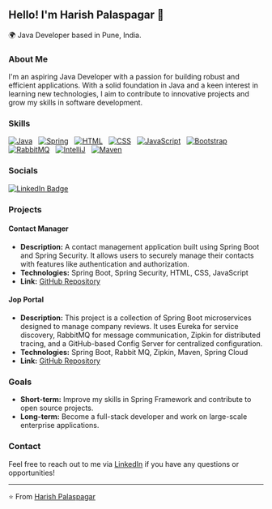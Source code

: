 ## Hello! I'm Harish Palaspagar 🚀

🌍 Java Developer based in Pune, India.

### About Me

I'm an aspiring Java Developer with a passion for building robust and efficient applications. With a solid foundation in Java and a keen interest in learning new technologies, I aim to contribute to innovative projects and grow my skills in software development.

### Skills

[![Java](https://skillicons.dev/icons?i=java)](https://skillicons.dev) &nbsp; 
[![Spring](https://skillicons.dev/icons?i=spring)](https://skillicons.dev) &nbsp; 
[![HTML](https://skillicons.dev/icons?i=html)](https://skillicons.dev) &nbsp; 
[![CSS](https://skillicons.dev/icons?i=css)](https://skillicons.dev) &nbsp; 
[![JavaScript](https://skillicons.dev/icons?i=js)](https://skillicons.dev) &nbsp; 
[![Bootstrap](https://skillicons.dev/icons?i=bootstrap)](https://skillicons.dev)
[![RabbitMQ](https://skillicons.dev/icons?i=rabbitmq)](https://skillicons.dev) &nbsp;
[![IntelliJ](https://skillicons.dev/icons?i=idea)](https://skillicons.dev) &nbsp;
[![Maven](https://skillicons.dev/icons?i=maven)](https://skillicons.dev)

### Socials

[![LinkedIn Badge](https://img.shields.io/badge/LinkedIn-blue?style=for-the-badge&logo=linkedin&logoColor=white)](https://www.linkedin.com/in/harish-palaspagar/)

### Projects

#### Contact Manager
- **Description:** A contact management application built using Spring Boot and Spring Security. It allows users to securely manage their contacts with features like authentication and authorization.
- **Technologies:** Spring Boot, Spring Security, HTML, CSS, JavaScript
- **Link:** [GitHub Repository](https://github.com/Harish-Palaspagar/contact-manager)

#### Jop Portal
- **Description:** This project is a collection of Spring Boot microservices designed to manage company reviews. It uses Eureka for service discovery, RabbitMQ for message communication, Zipkin for distributed tracing, and a GitHub-based Config Server for centralized configuration.
- **Technologies:** Spring Boot, Rabbit MQ, Zipkin, Maven, Spring Cloud
- **Link:** [GitHub Repository](https://github.com/Harish-Palaspagar/job-portal-microservices)

### Goals

- **Short-term:** Improve my skills in Spring Framework and contribute to open source projects.
- **Long-term:** Become a full-stack developer and work on large-scale enterprise applications.

### Contact

Feel free to reach out to me via [LinkedIn](https://www.linkedin.com/in/harish-palaspagar/) if you have any questions or opportunities!

---

⭐️ From [Harish Palaspagar](https://github.com/Harish-Palaspagar)
